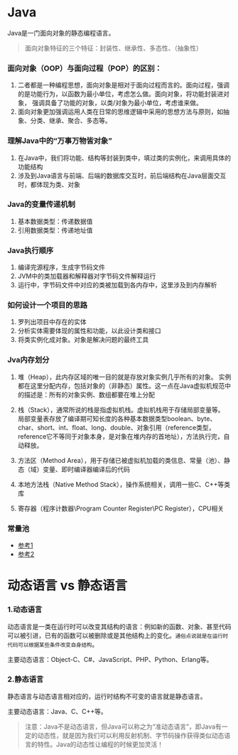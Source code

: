 # Java

Java是一门面向对象的静态编程语言。

> 面向对象特征的三个特征：封装性、继承性、多态性、（抽象性）

### 面向对象（OOP）与面向过程（POP）的区别：
1. 二者都是一种编程思想，面向对象是相对于面向过程而言的。面向过程，强调的是功能行为，以函数为最小单位，考虑怎么做。面向对象，将功能封装进对象，
强调具备了功能的对象，以类/对象为最小单位，考虑谁来做。
2. 面向对象更加强调运用人类在日常的思维逻辑中采用的思想方法与原则，如抽象、分类、继承、聚合、多态等。

### 理解Java中的“万事万物皆对象”
1. 在Java中，我们将功能、结构等封装到类中，填过类的实例化，来调用具体的功能结构
2. 涉及到Java语言与前端、后端的数据库交互时，前后端结构在Java层面交互时，都体现为类、对象

### Java的变量传递机制
1. 基本数据类型：传递数据值
2. 引用数据类型：传递地址值

### Java执行顺序
1. 编译完源程序，生成字节码文件
2. JVM中的类加载器和解释器对字节码文件解释运行
3. 运行中，字节码文件中对应的类被加载到各内存中，这里涉及到内存解析

### 如何设计一个项目的思路
1. 罗列出项目中存在的实体
2. 分析实体需要体现的属性和功能，以此设计类和接口
3. 将类实例化成对象。对象是解决问题的最终工具

### Jva内存划分
1. 堆（Heap），此内存区域的唯一目的就是存放对象实例几乎所有的对象。
实例都在这里分配内存，包括对象的（非静态）属性。这一点在Java虚拟机规范中的描述是：所有的对象实例、数组都要在堆上分配

2. 栈（Stack），通常所说的栈是指虚拟机栈。虚拟机栈用于存储局部变量等。
局部变量表存放了编译期可知长度的各种基本数据类型boolean、byte、char、short、int、float、long、double、对象引用（reference类型，
reference它不等同于对象本身，是对象在堆内存的首地址），方法执行完，自动释放。

3. 方法区（Method Area），用于存储已被虚拟机加载的类信息、常量（池）、静态（域）变量、即时编译器编译后的代码

4. 本地方法栈（Native Method Stack），操作系统相关，调用一些C、C++等类库

5. 寄存器（程序计数器\Program Counter Register\PC Register），CPU相关 

### 常量池
- [参考1](https://www.cnblogs.com/cosmos-wong/p/12925299.html)  
- [参考2](https://www.cnblogs.com/syp172654682/p/8082625.html)

# 动态语言 vs 静态语言
### 1.动态语言

动态语言是一类在运行时可以改变其结构的语言：例如新的函数、对象、甚至代码可以被引进，已有的函数可以被删除或是其他结构上的变化。`通俗点说就是在运行时代码可以根据某些条件改变自身结构`。

主要动态语言：Object-C、C#、JavaScript、PHP、Python、Erlang等。 

### 2.静态语言

静态语言与动态语言相对应的，运行时结构不可变的语言就是静态语言。

主要动态语言：Java、C、C++等。

>注意：Java不是动态语言，但Java可以称之为“准动态语言”，即Java有一定的动态性，就是因为我们可以利用反射机制、字节码操作获得类似动态语言的特性。Java的动态性让编程的时候更加灵活！



